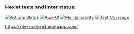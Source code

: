 ### Hexlet tests and linter status:
[![Actions Status](https://github.com/Rustam-Amirov/php-project-lvl3/workflows/hexlet-check/badge.svg)](https://github.com/Rustam-Amirov/php-project-lvl3/actions)
[![App-CI](https://github.com/Rustam-Amirov/php-project-lvl3/workflows/CI/badge.svg)](https://github.com/github/docs/actions)
[![Maintainability](https://api.codeclimate.com/v1/badges/22da138fa85d06bb2933/maintainability)](https://codeclimate.com/github/Rustam-Amirov/php-project-lvl3/maintainability)
[![Test Coverage](https://api.codeclimate.com/v1/badges/22da138fa85d06bb2933/test_coverage)](https://codeclimate.com/github/Rustam-Amirov/php-project-lvl3/test_coverage)


https://site-analyze.herokuapp.com/